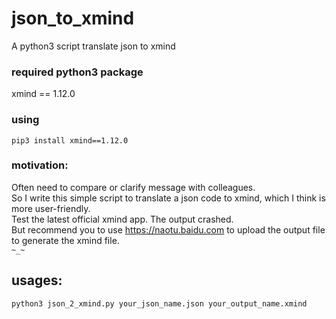 # json_to_xmind
A python3 script translate json to xmind

### required python3 package
xmind == 1.12.0

### using  
`pip3 install xmind==1.12.0`

### motivation:  
  Often need to compare or clarify message with colleagues.  
  So I write this simple script to translate a json code to xmind, which I think is more user-friendly.  
  Test the latest official xmind app. The output crashed.   
  But recommend you to use https://naotu.baidu.com to upload the output file to generate the xmind file.  
   `~_~`

## usages:

  `python3 json_2_xmind.py your_json_name.json your_output_name.xmind`


